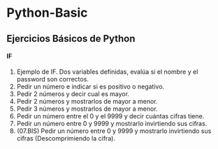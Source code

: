# Python-Basic

## Ejercicios Básicos de Python

#### IF
01. Ejemplo de IF. Dos variables definidas, evalúa si el nombre y el password son correctos.
02. Pedir un número e indicar si es positivo o negativo.
03. Pedir 2 números y decir cual es mayor.
04. Pedir 2 números y mostrarlos de mayor a menor.
05. Pedir 3 números y mostrarlos de mayor a menor.
06. Pedir un número entre el 0 y el 9999 y decir cuántas cifras tiene.
07. Pedir un número entre 0 y 9999 y mostrarlo invirtiendo sus cifras.
08. (07.BIS) Pedir un número entre 0 y 9999 y mostrarlo invirtiendo sus cifras (Descomprimiendo la cifra).